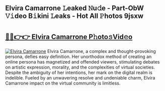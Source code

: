 ## Elvira Camarrone 𝙻eaked 𝙽u𝚍e - Part-ObW 𝚅𝚒deo B𝚒kini 𝙻eaks - Hot All 𝙿hotos 9jsxw

# <h2><a href="http://ld5jwfb.urlbe.top/?page=Elvira+Camarrone">🔗🔗👉👉 Elvira Camarrone P𝚑oto𝚜Vid𝚎o</a></h2>

[![Elvira Camarrone](https://i.imgur.com/eBuTRDB.gif)](http://ld5jwfb.urlbe.top/?page=Elvira+Camarrone)
Elvira Camarrone, a complex and thought-provoking persona, defies easy definition. Her unorthodox method of creating an online persona has magnetized and offended viewers, stimulating debates on artistic expression, morality, and the complexities of virtual societies. Despite the ambiguity of her intentions, her mark on the digital realm is indelible. Fueled by an unwavering resolve and undeniable charm, Elvira Camarrone impact on the virtual community is limitless.
